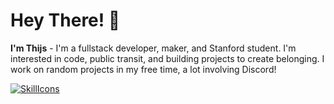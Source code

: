 # Hey There! 👋
**I'm Thijs** - I'm a fullstack developer, maker, and Stanford student. I'm interested in code, public transit, and building projects to create belonging. I work on random projects in my free time, a lot involving Discord!

[![SkillIcons](https://skillicons.dev/icons?i=js,ts,html,css,nodejs,py,tailwind,vue,nuxt,mongodb,prisma,docker,figma)](https://skillicons.dev)<br/>
